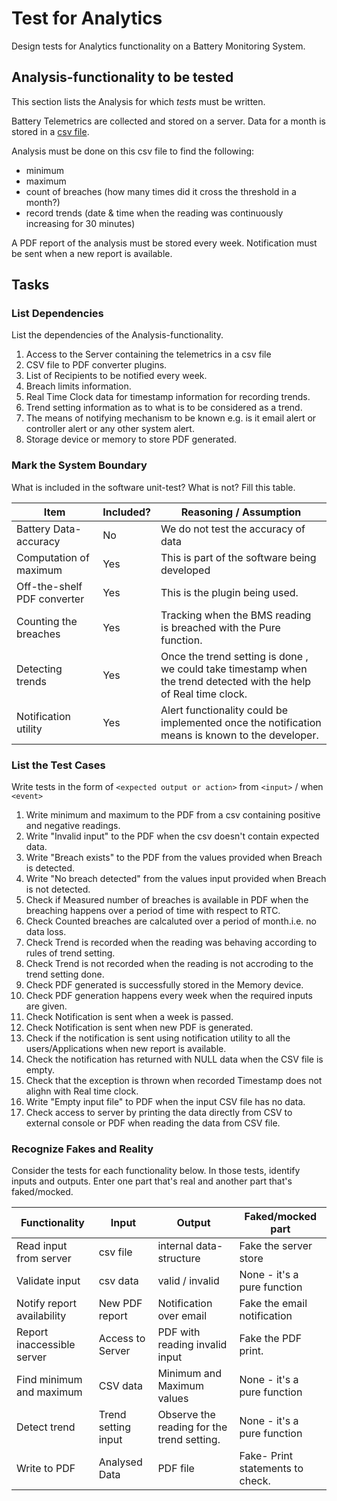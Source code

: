 # Test for Analytics

Design tests for Analytics functionality on a Battery Monitoring System.

## Analysis-functionality to be tested

This section lists the Analysis for which _tests_ must be written.

Battery Telemetrics are collected and stored on a server.
Data for a month is stored in a [csv file](https://en.wikipedia.org/wiki/Comma-separated_values).

Analysis must be done on this csv file to find the following:
- minimum
- maximum
- count of breaches (how many times did it cross the threshold in a month?)
- record trends (date & time when the reading was continuously increasing for 30 minutes)

A PDF report of the analysis must be stored every week.
Notification must be sent when a new report is available.

## Tasks

### List Dependencies

List the dependencies of the Analysis-functionality.

1. Access to the Server containing the telemetrics in a csv file
2. CSV file to PDF converter plugins.
3. List of Recipients to be notified every week.
4. Breach limits information.
5. Real Time Clock data for timestamp information for recording trends.
6. Trend setting information as to what is to be considered as a trend.
7. The means of notifying mechanism to be known e.g. is it email alert or controller alert or any other system alert.
8. Storage device or memory to store PDF generated.

### Mark the System Boundary

What is included in the software unit-test? What is not? Fill this table.

| Item                      | Included?     | Reasoning / Assumption
|---------------------------|---------------|---
Battery Data-accuracy       | No            | We do not test the accuracy of data
Computation of maximum      | Yes           | This is part of the software being developed
Off-the-shelf PDF converter | Yes           | This is the plugin being used.
Counting the breaches       | Yes           | Tracking when the BMS reading is breached with the Pure function.
Detecting trends            | Yes           | Once the trend setting is done , we could take timestamp when the trend detected with the help of Real time clock.
Notification utility        | Yes           | Alert functionality could be implemented once the notification means is known to the developer.

### List the Test Cases

Write tests in the form of `<expected output or action>` from `<input>` / when `<event>`

1. Write minimum and maximum to the PDF from a csv containing positive and negative readings.
2. Write "Invalid input" to the PDF when the csv doesn't contain expected data.
3. Write "Breach exists" to the PDF from the values provided when Breach is detected.
4. Write "No breach detected" from the values input provided when Breach is not detected.
5. Check if Measured number of breaches is available in PDF when the breaching happens over a period of time with respect to RTC.
6. Check Counted breaches are calcaluted over a period of month.i.e. no data loss.
7. Check Trend is recorded when the reading was behaving according to rules of trend setting.
8. Check Trend is not recorded when the reading is not accroding to the trend setting done.
9. Check PDF generated is successfully stored in the Memory device.
10. Check PDF generation happens every week when the required inputs are given.
11. Check Notification is sent when a week is passed.
12. Check Notification is sent when new PDF is generated.
13. Check if the notification is sent using notification utility to all the users/Applications when new report is available.
14. Check the notification has returned with NULL data when the CSV file is empty.
15. Check that the exception is thrown when recorded Timestamp does not alighn with Real time clock.
16. Write "Empty input file" to PDF when the input CSV file has no data.
17. Check access to server by printing the data directly from CSV to external console or PDF when reading the data from CSV file.

### Recognize Fakes and Reality

Consider the tests for each functionality below.
In those tests, identify inputs and outputs.
Enter one part that's real and another part that's faked/mocked.

| Functionality            | Input        | Output                      | Faked/mocked part
|--------------------------|--------------|-----------------------------|---
Read input from server     | csv file     | internal data-structure     | Fake the server store
Validate input             | csv data     | valid / invalid             | None - it's a pure function
Notify report availability | New PDF report | Notification over email   | Fake the email notification
Report inaccessible server | Access to Server | PDF with reading invalid input           |Fake the PDF print.
Find minimum and maximum   | CSV data | Minimum and Maximum values               | None - it's a pure function
Detect trend               | Trend setting input | Observe the reading for the trend setting.           | None - it's a pure function
Write to PDF               | Analysed Data | PDF file             | Fake- Print statements to check.

